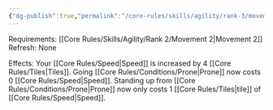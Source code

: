 ```yaml
---
{"dg-publish":true,"permalink":"/core-rules/skills/agility/rank-3/movement-3/"}
---
```


Requirements: [[Core Rules/Skills/Agility/Rank 2/Movement 2\|Movement 2]]
Refresh: None

Effects:
Your [[Core Rules/Speed\|Speed]] is increased by 4 [[Core Rules/Tiles\|Tiles]].
Going [[Core Rules/Conditions/Prone\|Prone]] now costs 0 [[Core Rules/Speed\|Speed]].
Standing up from [[Core Rules/Conditions/Prone\|Prone]] now only costs 1 [[Core Rules/Tiles\|tile]] of [[Core Rules/Speed\|Speed]].
